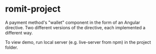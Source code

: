 # romit-project
A payment method's "wallet" component in the form of an Angular directive. Two different versions of the directive, each implemented a different way.

To view demo, run local server (e.g. live-server from npm) in the project folder.
